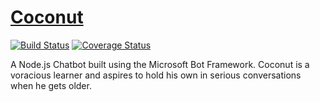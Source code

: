 # [Coconut](https://lyzs90.github.io/projects/)

[![Build Status](https://travis-ci.org/lyzs90/Coconut.svg?branch=master)](https://travis-ci.org/lyzs90/Coconut) [![Coverage Status](https://coveralls.io/repos/github/lyzs90/Coconut/badge.svg?branch=master)](https://coveralls.io/github/lyzs90/Coconut?branch=master)

A Node.js Chatbot built using the Microsoft Bot Framework. Coconut is a voracious learner and aspires to hold his own in serious conversations when he gets older.
